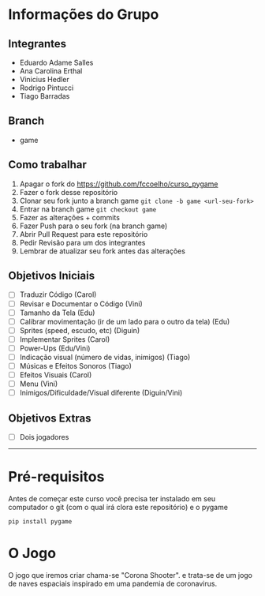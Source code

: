 # Informações do Grupo

## Integrantes
 - Eduardo Adame Salles
 - Ana Carolina Erthal
 - Vinicius Hedler
 - Rodrigo Pintucci
 - Tiago Barradas

## Branch
 - game

## Como trabalhar

1. Apagar o fork do <https://github.com/fccoelho/curso_pygame>
2. Fazer o fork desse repositório
3. Clonar seu fork junto a branch game `git clone -b game <url-seu-fork>`
4. Entrar na branch game `git checkout game`
5. Fazer as alterações + commits
6. Fazer Push para o seu fork (na branch game)
7. Abrir Pull Request para este repositório
8. Pedir Revisão para um dos integrantes
9. Lembrar de atualizar seu fork antes das alterações

## Objetivos Iniciais
 - [ ] Traduzir Código (Carol)
 - [ ] Revisar e Documentar o Código (Vini)
 - [ ] Tamanho da Tela (Edu)
 - [ ] Calibrar movimentação (ir de um lado para o outro da tela) (Edu)
 - [ ] Sprites (speed, escudo, etc) (Diguin)
 - [ ] Implementar Sprites (Carol)
 - [ ] Power-Ups (Edu/Vini)
 - [ ] Indicação visual (número de vidas, inimigos) (Tiago)
 - [ ] Músicas e Efeitos Sonoros (Tiago)
 - [ ] Efeitos Visuais (Carol)
 - [ ] Menu (Vini)
 - [ ] Inimigos/Dificuldade/Visual diferente (Diguin/Vini)

## Objetivos Extras
 - [ ] Dois jogadores


---

# Pré-requisitos
Antes de começar este curso você precisa ter instalado em seu computador o git (com o qual irá clora este repositório) e o pygame

```bash
pip install pygame
```

# O Jogo
O jogo que iremos criar chama-se "Corona Shooter". e trata-se de um jogo de naves espaciais inspirado em uma pandemia de coronavirus.

